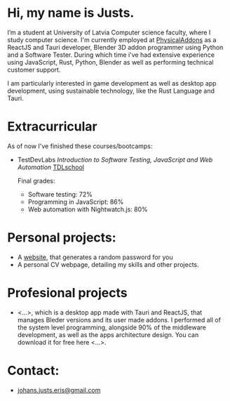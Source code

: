 # Hi, my name is Justs.

I’m a student at University of Latvia Computer science faculty, where I study computer science. I'm currently employed at [PhysicalAddons](https://www.physicaladdons.com/psa/) as a ReactJS and Tauri developer, Blender 3D addon programmer using Python and a Software Tester. During which time i've had extensive experience using JavaScript, Rust, Python, Blender as well as performing technical customer support.

I am particularly interested in game development as well as desktop app development, using sustainable technology, like the Rust Language and Tauri.

# Extracurricular

As of now I've finished these courses/bootcamps:
- TestDevLabs *Introduction to Software Testing, JavaScript and Web Automation* [TDLschool](https://tdlschool.com/)
  
  Final grades:
  - Software testing: 72%
  - Programming in JavaScript: 86%
  - Web automation with Nightwatch.js: 80%


# Personal projects:
- A [website](https://jjeris.github.io/random-password-generator-website/), that generates a random password for you
- A personal CV webpage, detailing my skills and other projects.

# Profesional projects
- <...>, which is a desktop app made with Tauri and ReactJS, that manages Bleder versions and its user made addons. I performed all of the system level programming, alongside 90% of the middleware development, as well as the apps architecture design. You can download it for free here <...>.

# Contact:

- johans.justs.eris@gmail.com


<!---
JJeris/JJeris is a ✨ special ✨ repository because its `README.md` (this file) appears on your GitHub profile.
You can click the Preview link to take a look at your changes.
--->
